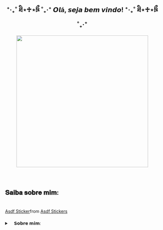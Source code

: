 <h2 align="center">⁺‧₊˚ ཐི⋆♱⋆ཋྀ ˚₊‧⁺  𝙊𝙡á, 𝙨𝙚𝙟𝙖 𝙗𝙚𝙢 𝙫𝙞𝙣𝙙𝙤!  ⁺‧₊˚ ཐི⋆♱⋆ཋྀ ˚₊‧⁺</h2>

###

<div align="center">
  <img height="430" src="https://media1.giphy.com/media/v1.Y2lkPTc5MGI3NjExNGVkZjh3M2Z4cXZ4OTlwYW5vOGsybG41bWEwdWpxdnFqcHl5MDN4ZiZlcD12MV9pbnRlcm5hbF9naWZfYnlfaWQmY3Q9Zw/XkZhsYx3l8rDO/giphy.webp"  />
</div>

###

<br clear="both">

<h2 align="left">𝐒𝐚𝐢𝐛𝐚 𝐬𝐨𝐛𝐫𝐞 𝐦𝐢𝐦:</h2>

###

<br clear="both">

<div class="tenor-gif-embed" data-postid="3942678560514079460" data-share-method="host" data-aspect-ratio="1" data-width="100%"><a href="https://tenor.com/view/asdf-gif-3942678560514079460">Asdf Sticker</a>from <a href="https://tenor.com/search/asdf-stickers">Asdf Stickers</a></div> <script type="text/javascript" async src="https://tenor.com/embed.js"></script>

###

<!-- Dropdown -->
<details>
  <summary> 
⠀   𝗦𝗼𝗯𝗿𝗲 𝗺𝗶𝗺: </summary>
  ㅤ
     — 💬 𝘌𝘶 𝘮𝘦 𝘤𝘩𝘢𝘮𝘰 𝘓𝘢𝘶𝘳𝘢, 𝘵𝘦𝘯𝘩𝘰 17 𝘢𝘯𝘰𝘴 𝘦 𝘤𝘶𝘳𝘴𝘰 𝘋𝘦𝘴𝘦𝘯𝘷𝘰𝘭𝘷𝘪𝘮𝘦𝘯𝘵𝘰 𝘥𝘦 𝘚𝘪𝘴𝘵𝘦𝘮𝘢𝘴 𝘯𝘰 𝘚𝘌𝘕𝘈𝘐 𝘗𝘢𝘶𝘭𝘰 𝘚𝘬𝘢𝘧, 𝘦𝘮 𝘚𝘊𝘚.
     — 𝘌𝘶 𝘨𝘰𝘴𝘵𝘰 𝘥𝘦 𝘢𝘳𝘵𝘦, 𝘫𝘰𝘨𝘰𝘴, 𝘭𝘪𝘵𝘦𝘳𝘢𝘵𝘶𝘳𝘢, 𝘮ú𝘴𝘪𝘤𝘢, 𝘢𝘯𝘪𝘮𝘢𝘪𝘴 𝘦 𝘤𝘪𝘯𝘦𝘮𝘢! <3
       ㅤ
     
</details>

